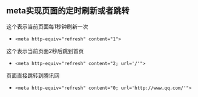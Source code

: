 ## meta实现页面的定时刷新或者跳转
这个表示当前页面每1秒钟刷新一次
 - `<meta http-equiv="refresh" content="1">`

这个表示当前页面2秒后跳到首页 
 - `<meta http-equiv="refresh" content="2; url='/'">`

页面直接跳转到腾讯网
 - `<meta http-equiv="refresh" content="0; url='http://www.qq.com/'">`
